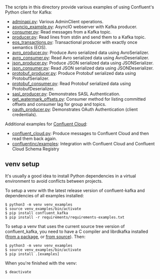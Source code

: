 The scripts in this directory provide various examples of using Confluent's Python client for Kafka:

* [adminapi.py](adminapi.py): Various AdminClient operations.
* [asyncio_example.py](asyncio_example.py): AsyncIO webserver with Kafka producer.
* [consumer.py](consumer.py): Read messages from a Kafka topic.
* [producer.py](producer.py): Read lines from stdin and send them to a Kafka topic.
* [eos_transactions.py](eos_transactions.py): Transactional producer with exactly once semantics (EOS).
* [avro_producer.py](avro_producer.py): Produce Avro serialized data using AvroSerializer.
* [avro_consumer.py](avro_consumer.py): Read Avro serialized data using AvroDeserializer.
* [json_producer.py](json_producer.py): Produce JSON serialized data using JSONSerializer.
* [json_consumer.py](json_consumer.py): Read JSON serialized data using JSONDeserializer.
* [protobuf_producer.py](protobuf_producer.py): Produce Protobuf serialized data using ProtobufSerializer.
* [protobuf_consumer.py](protobuf_consumer.py): Read Protobuf serialized data using ProtobufDeserializer.
* [sasl_producer.py](sasl_producer.py):  Demonstrates SASL Authentication.
* [get_watermark_offsets.py](get_watermark_offsets.py): Consumer method for listing committed offsets and consumer lag for group and topics.
* [oauth_producer.py](oauth_producer.py): Demonstrates OAuth Authentication (client credentials).

Additional examples for [Confluent Cloud](https://www.confluent.io/confluent-cloud/):

* [confluent_cloud.py](confluent_cloud.py): Produce messages to Confluent Cloud and then read them back again.
* [confluentinc/examples](https://github.com/confluentinc/examples/tree/master/clients/cloud/python): Integration with Confluent Cloud and Confluent Cloud Schema Registry

## venv setup

It's usually a good idea to install Python dependencies in a virtual environment to avoid
conflicts between projects.

To setup a venv with the latest release version of confluent-kafka and dependencies of all examples installed:

```
$ python3 -m venv venv_examples
$ source venv_examples/bin/activate
$ pip install confluent_kafka
$ pip install -r requirements/requirements-examples.txt
```

To setup a venv that uses the current source tree version of confluent_kafka, you
need to have a C compiler and librdkafka installed
([from a package](https://github.com/edenhill/librdkafka#installing-prebuilt-packages), or
[from source](https://github.com/edenhill/librdkafka#build-from-source)). Then:

```
$ python3 -m venv venv_examples
$ source venv_examples/bin/activate
$ pip install .[examples]
```

When you're finished with the venv:

```
$ deactivate
```
